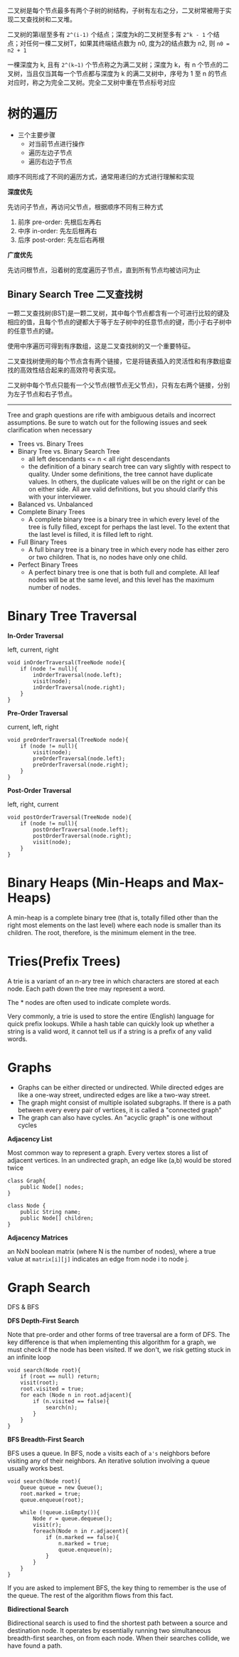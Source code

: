 二叉树是每个节点最多有两个子树的树结构，子树有左右之分，二叉树常被用于实现二叉查找树和二叉堆。

二叉树的第i层至多有 `2^(i-1)` 个结点；深度为k的二叉树至多有 `2^k - 1` 个结点；对任何一棵二叉树T，如果其终端结点数为 n0, 度为2的结点数为 n2, 则 `n0 = n2 + 1`

一棵深度为 k, 且有 `2^(k−1)` 个节点称之为满二叉树；深度为 k，有 n 个节点的二叉树，当且仅当其每一个节点都与深度为 k 的满二叉树中，序号为 1 至 n 的节点对应时，称之为完全二叉树。完全二叉树中重在节点标号对应

# 树的遍历

+ 三个主要步骤
    + 对当前节点进行操作
    + 遍历左边子节点
    + 遍历右边子节点

顺序不同形成了不同的遍历方式，通常用递归的方式进行理解和实现

**深度优先**

先访问子节点，再访问父节点，根据顺序不同有三种方式

1. 前序 pre-order: 先根后左再右
2. 中序 in-order: 先左后根再右
3. 后序 post-order: 先左后右再根

**广度优先**

先访问根节点，沿着树的宽度遍历子节点，直到所有节点均被访问为止


## Binary Search Tree 二叉查找树

一颗二叉查找树(BST)是一颗二叉树，其中每个节点都含有一个可进行比较的键及相应的值，且每个节点的键都大于等于左子树中的任意节点的键，而小于右子树中的任意节点的键。

使用中序遍历可得到有序数组，这是二叉查找树的又一个重要特征。

二叉查找树使用的每个节点含有两个链接，它是将链表插入的灵活性和有序数组查找的高效性结合起来的高效符号表实现。

二叉树中每个节点只能有一个父节点(根节点无父节点)，只有左右两个链接，分别为左子节点和右子节点。

---

Tree and graph questions are rife with ambiguous details and incorrect assumptions. Be sure to watch out for the following issues and seek clarification when necessary

+ Trees vs. Binary Trees
+ Binary Tree vs. Binary Search Tree
	+ all left descendants <= n < all right descendants
	+ the definition of a binary search tree can vary slightly with respect to quality. Under some definitions, the tree cannot have duplicate values. In others, the duplicate values will be on the right or can be on either side. All are valid definitions, but you should clarify this with your interviewer.
+ Balanced vs. Unbalanced
+ Complete Binary Trees
	+ A complete binary tree is a binary tree in which every level of the tree is fully filled, except for perhaps the last level. To the extent that the last level is filled, it is filled left to right.
+ Full Binary Trees
	+ A full binary tree is a binary tree in which every node has either zero or two children. That is, no nodes have only one child.
+ Perfect Binary Trees
	+ A perfect binary tree is one that is both full and complete. All leaf nodes will be at the same level, and this level has the maximum number of nodes.

# Binary Tree Traversal

**In-Order Traversal**

left, current, right

	void inOrderTraversal(TreeNode node){
	    if (node != null){
	        inOrderTraversal(node.left);
	        visit(node);
	        inOrderTraversal(node.right);
	    }
	}

**Pre-Order Traversal**

current, left, right

	void preOrderTraversal(TreeNode node){
	    if (node != null){
	        visit(node);
	        preOrderTraversal(node.left);
	        preOrderTraversal(node.right);
	    }
	}

**Post-Order Traversal**

left, right, current

	void postOrderTraversal(TreeNode node){
	    if (node != null){
	        postOrderTraversal(node.left);
	        postOrderTraversal(node.right);
	        visit(node);
	    }
	}

# Binary Heaps (Min-Heaps and Max-Heaps)

A min-heap is a complete binary tree (that is, totally filled other than the right most elements on the last level) where each node is smaller than its children. The root, therefore, is the minimum element in the tree.

# Tries(Prefix Trees)

A trie is a variant of an n-ary tree in which characters are stored at each node. Each path down the tree may represent a word.

The * nodes are often used to indicate complete words.

Very commonly, a trie is used to store the entire (English) language for quick prefix lookups. While a hash table can quickly look up whether a string is a valid word, it cannot tell us if a string is a prefix of any valid words.

# Graphs

+ Graphs can be either directed or undirected. While directed edges are like a one-way street, undirected edges are like a two-way street.
+ The graph might consist of multiple isolated subgraphs. If there is a path between every every pair of vertices, it is called a "connected graph"
+ The graph can also have cycles. An "acyclic graph" is one without cycles

**Adjacency List**

Most common way to represent a graph. Every vertex stores a list of adjacent vertices. In an undirected graph, an edge like (a,b) would be stored twice

	class Graph{
	    public Node[] nodes;
	}

	class Node {
	    public String name;
	    public Node[] children;
	}

**Adjacency Matrices**

an NxN boolean matrix (where N is the number of nodes), where a true value at `matrix[i][j]` indicates an edge from node i to node j.

# Graph Search

DFS & BFS

**DFS Depth-First Search**

Note that pre-order and other forms of tree traversal are a form of DFS. The key difference is that when implementing this algorithm for a graph, we must check if the node has been visited. If we don't, we risk getting stuck in an infinite loop

	void search(Node root){
	    if (root == null) return;
	    visit(root);
	    root.visited = true;
	    for each (Node n in root.adjacent){
	        if (n.visited == false){
	            search(n);
	        }
	    }
	}

**BFS Breadth-First Search**

BFS uses a queue. In BFS, node `a` visits each of `a's` neighbors before visiting any of their neighbors. An iterative solution involving a queue usually works best.

	void search(Node root){
	    Queue queue = new Queue();
	    root.marked = true;
	    queue.enqueue(root);

	    while (!queue.isEmpty()){
	        Node r = queue.dequeue();
	        visit(r);
	        foreach(Node n in r.adjacent){
	            if (n.marked == false){
	                n.marked = true;
	                queue.enqueue(n);
	            }
	        }
	    }
	}

If you are asked to implement BFS, the key thing to remember is the use of the queue. The rest of the algorithm flows from this fact.

**Bidirectional Search**

Bidirectional search is used to find the shortest path between a source and destination node. It operates by essentially running two simultaneous breadth-first searches, on from each node. When their searches collide, we have found a path.